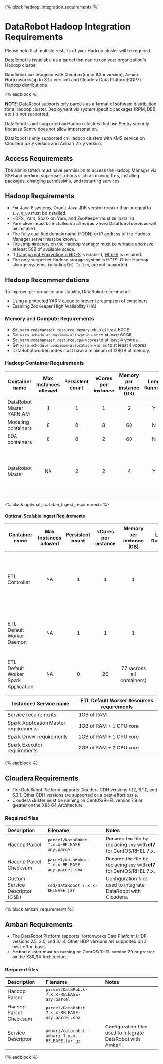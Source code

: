 {% block hadoop_integration_requirements %}
# DataRobot Hadoop Integration Requirements

Please note that multiple restarts of your Hadoop cluster will be required.

DataRobot is installable as a parcel that can run on your organization's Hadoop cluster.

DataRobot can integrate with Cloudera(up to 6.3.x version), Ambari-Hortonworks(up to 3.1.x version) and Cloudera Data Platform(CDP7) Hadoop distributions.

{% endblock %}

**NOTE**: DataRobot supports only parcels as a format of software distribution for a Hadoop cluster.
Deployment via system specific packages (RPM, DEB, etc.) is not supported.

DataRobot is not supported on Hadoop clusters that use Sentry security because Sentry does not allow impersonation.

DataRobot is only supported on Hadoop clusters with KMS service on Cloudera 5.x.y version and Ambari 2.x.y version.

## Access Requirements

The administrator must have permission to access the Hadoop Manager
via SSH and perform superuser actions such as moving files, installing packages,
changing permissions, and restarting services.

## Hadoop Requirements

* For Java 8 systems, Oracle Java JDK version greater than or equal to
`1.8.0_60` must be installed.
* HDFS, Yarn, Spark on Yarn, and ZooKeeper must be installed.
* Yarn client must be installed on all nodes where DataRobot services will be installed.
* The fully qualified domain name (FQDN) or IP address of the Hadoop
Manager server must be known.
* The /tmp directory on the Hadoop Manager must be writable and have
at least 5GB of available space.
* If [Transparent Encryption in HDFS](http://hadoop.apache.org/docs/stable/hadoop-project-dist/hadoop-hdfs/TransparentEncryption.html) is enabled, [HttpFS](https://hadoop.apache.org/docs/stable/hadoop-kms/index.html) is required.
* The only supported Hadoop storage system is HDFS. Other Hadoop storage systems, including `EMC Isilon`, are not supported.

## Hadoop Recommendations

To Improve performance and stability, DataRobot recommends:

* Using a protected YARN queue to prevent preemption of containers
* Enabling ZooKeeper High Availability (HA)

### Memory and Compute Requirements

* Set `yarn.nodemanager.resource.memory-mb` to at least 60GB.
* Set `yarn.scheduler.maximum-allocation-mb` to at least 60GB.
* Set `yarn.nodemanager.resource.cpu-vcores` to at least 4 vcores.
* Set `yarn.scheduler.maximum-allocation-vcores` to at least 8 vcores.
* DataRobot worker nodes must have a minimum of 128GB of memory.

### Hadoop Container Requirements

| Container name | Max Instances allowed | Persistent count | vCores per instance | Memory per instance (GB) | Long Running | Notes |
|----------------|:---------------------:|:----------------:|:-------------------:|:------------------------:|:------------:|-------|
|DataRobot Master YARN AM|1|1|1|2|Y|Required|
|Modeling containers|8|0|8|60|N|Required|
|EDA containers|8|0|2|60|N|Required|
|DataRobot Master|NA|2|2|4|Y|Taking the role of different DSS and next steps tasks.|

{% block optional_scalable_ingest_requirements %}
#### Optional Scalable Ingest Requirements

| Container name | Max Instances allowed | Persistent count | vCores per instance | Memory per instance (GB) | Long Running | Notes |
|----------------|:---------------------:|:----------------:|:-------------------:|:------------------------:|:------------:|-------|
|ETL Controller|NA|1|1|1|Y|A lightweight service running outside of YARN: Track status/health of the services, Provide REST API to ETL services, Dataset type & format recognition.|
|ETL Default Worker Daemon|NA|1|1|1|Y|A new Spark app is dynamically created that submits and manages the qualifying ingest/downsampling in a new Yarn app per job request.|
|ETL Default Worker Spark Application|NA|0|26|77 (across all containers)|N|Executes jobs submitted to ETL Default Worker Daemon|


| Instance / Service name | ETL Default Worker Resources requirements |
|-------------------------|-------------------------------------------|
|Service requirements|1GB of RAM|
|Spark Application Master requirements|1GB of RAM + 1 CPU core|
|Spark Driver requirements|2GB of RAM + 1 CPU core|
|Spark Executor requirements|3GB of RAM + 2 CPU core|
{% endblock %}

## Cloudera Requirements

* The DataRobot Platform supports Cloudera CDH versions 5.12, 6.1.0, and 6.3.1.  Other CDH versions are supported on a best-effort basis.
* Cloudera cluster must be running on CentOS/RHEL version 7.9 or greater on the X86_64 Architecture.

### Required files

| Description | Filename | Notes |
|:------------|:---------|:------|
| Hadoop Parcel | `parcel/DataRobot-7.x.x-RELEASE-any.parcel` | Rename the file by replacing `any` with **el7** for CentOS/RHEL 7.x. |
| Hadoop Parcel Checksum | `parcel/DataRobot-7.x.x-RELEASE-any.parcel.sha` | Rename the file by replacing `any` with **el7** for CentOS/RHEL 7.x. |
| Custom Service Descriptor (CSD) | `csd/DataRobot-7.x.x-RELEASE.jar` | Configuration files used to integrate DataRobot with Cloudera. |

{% block ambari_requirements %}
## Ambari Requirements

* The DataRobot Platform supports Hortonworks Data Platform (HDP) versions 2.5, 3.0, and 3.1.4.  Other HDP versions are supported on a best-effort basis.
* Ambari cluster must be running on CentOS/RHEL version 7.9 or greater on the X86_64 Architecture.

### Required files

| Description | Filename | Notes |
|:------------|:---------|:------|
| Hadoop Parcel | `parcel/DataRobot-7.x.x-RELEASE-any.parcel` | |
| Hadoop Parcel Checksum | `parcel/DataRobot-7.x.x-RELEASE-any.parcel.sha` | |
| Service Descriptor | `ambari/datarobot-ambari-7.x.x-RELEASE.tar.gz` | Configuration files used to integrate DataRobot with Ambari. |
{% endblock %}

